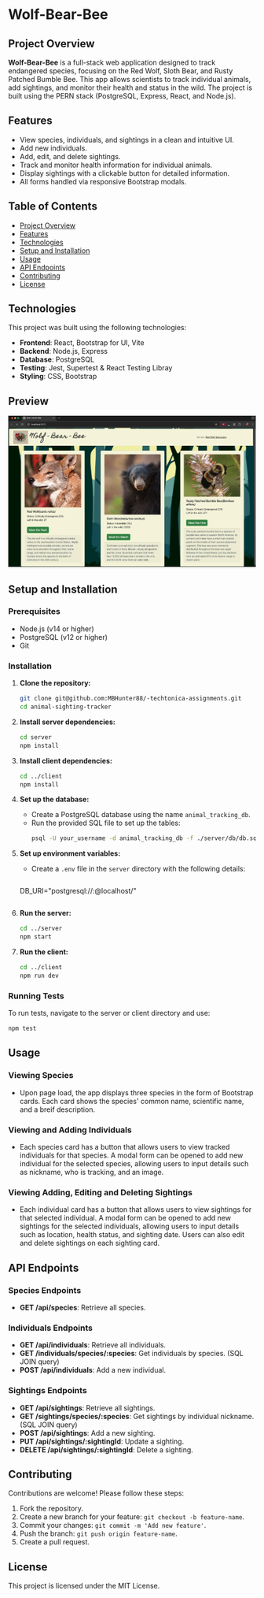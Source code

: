 
# Wolf-Bear-Bee 

## Project Overview
**Wolf-Bear-Bee** is a full-stack web application designed to track endangered species, focusing on the Red Wolf, Sloth Bear, and Rusty Patched Bumble Bee. This app allows scientists to track individual animals, add sightings, and monitor their health and status in the wild. The project is built using the PERN stack (PostgreSQL, Express, React, and Node.js).

## Features
- View species, individuals, and sightings in a clean and intuitive UI.
- Add new individuals. 
- Add, edit, and delete sightings.
- Track and monitor health information for individual animals.
- Display sightings with a clickable button for detailed information.
- All forms handled via responsive Bootstrap modals.

## Table of Contents
- [Project Overview](#project-overview)
- [Features](#features)
- [Technologies](#technologies)
- [Setup and Installation](#setup-and-installation)
- [Usage](#usage)
- [API Endpoints](#api-endpoints)
- [Contributing](#contributing)
- [License](#license)

## Technologies
This project was built using the following technologies:
- **Frontend**: React, Bootstrap for UI, Vite
- **Backend**: Node.js, Express
- **Database**: PostgreSQL
- **Testing**: Jest, Supertest & React Testing Libray
- **Styling**: CSS, Bootstrap

## Preview

![short demo of web application](client/public/wolf-bear-bee.png)

## Setup and Installation

### Prerequisites
- Node.js (v14 or higher)
- PostgreSQL (v12 or higher)
- Git

### Installation
1. **Clone the repository:**
   ```bash
   git clone git@github.com:MBHunter88/-techtonica-assignments.git
   cd animal-sighting-tracker
   ```

2. **Install server dependencies:**
   ```bash
   cd server
   npm install
   ```

3. **Install client dependencies:**
   ```bash
   cd ../client
   npm install
   ```

4. **Set up the database:**
   - Create a PostgreSQL database using the name `animal_tracking_db`.
   - Run the provided SQL file to set up the tables:
     ```bash
     psql -U your_username -d animal_tracking_db -f ./server/db/db.sql
     ```

5. **Set up environment variables:**
   - Create a `.env` file in the `server` directory with the following details:
     ```
   DB_URI="postgresql://<user>:<password>@localhost/<database>"
     ```

6. **Run the server:**
   ```bash
   cd ../server
   npm start
   ```

7. **Run the client:**
   ```bash
   cd ../client
   npm run dev
   ```

### Running Tests
To run tests, navigate to the server or client directory and use:
```bash
npm test
```

## Usage

### Viewing Species
- Upon page load, the app displays three species in the form of Bootstrap cards. Each card shows the species' common name, scientific name, and a breif description.
  
### Viewing and Adding Individuals
- Each species card has a button that allows users to view tracked individuals for that species. A modal form can be opened to add new individual for the selected species, allowing users to input details such as nickname, who is tracking, and an image.

### Viewing Adding, Editing and Deleting Sightings
- Each individual card has a button that allows users to view sightings for that selected individual. A modal form can be opened to add new sightings for the selected individuals, allowing users to input details such as location, health status, and sighting date. Users can also edit and delete sightings on each sighting card. 

## API Endpoints

### Species Endpoints
- **GET /api/species**: Retrieve all species.

### Individuals Endpoints
- **GET /api/individuals**: Retrieve all individuals.
- **GET /individuals/species/:species**: Get individuals by species. (SQL JOIN query)
- **POST /api/individuals**: Add a new individual.

### Sightings Endpoints
- **GET /api/sightings**: Retrieve all sightings.
- **GET /sightings/species/:species**: Get sightings by individual nickname. (SQL JOIN query)
- **POST /api/sightings**: Add a new sighting.
- **PUT /api/sightings/:sightingId**: Update a sighting.
- **DELETE /api/sightings/:sightingId**: Delete a sighting.

## Contributing
Contributions are welcome! Please follow these steps:
1. Fork the repository.
2. Create a new branch for your feature: `git checkout -b feature-name`.
3. Commit your changes: `git commit -m 'Add new feature'`.
4. Push the branch: `git push origin feature-name`.
5. Create a pull request.

## License
This project is licensed under the MIT License.
